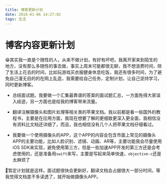 ```yaml
---
title: 博客更新计划
date: 2018-01-06 14:27:02
tags: 生活
---
```


# 博客内容更新计划

😁其实我一直是个随性的人，从来不做计划，有好有坏吧，我离开家来到陌生的地方，没有那么多随性的事去做，事实上周末可能都很无聊，我不想浪费时间，除了生活上花去的时间，比如玩游戏买衣服健身休息吃饭，我还有很多时间，为了避免自己漫无目的的在网上乱逛，我需要给自己任务，定制计划，让自己坚持学习，同时更新博客。

* 总结面试题。我要做一个汇集最靠谱的答案的面试题汇总，一方面免得大家误入歧途，另一方面也是给我的博客带来流量。

* 翻译注解摄像头和图片处理等相关类的苹果文档。我以前都是看一些国外的教程书，主要是在应用方面，我现在想要了解的更细致更深入更全面，我相信没有资料比文档还详细了，而且，我也相信没有几个人把苹果文档仔细看过。


* 我要做一个使用摄像头的APP，这个APP的内容会包含市面上常见的摄像头APP的主要功能，比如人脸识别、滤镜、动画、AR等，主要功能我会尽量使用iOS SDK来实现，避免使用第三方，但是一些加速APP开发的第三方还是会考虑使用的，还是准备用`swift`来写，主要是写起来简单快速，`objective-c`还是太麻烦了

🤔暂定计划就是这样。面试题很快会更新好，翻译文档会占据很大一部分时间，等我觉得文档差不多读透了，就开始做摄像头APP。